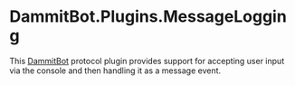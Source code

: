 ﻿# DammitBot.Plugins.MessageLogging

This [DammitBot](../DammitBot.Core/README.md) protocol plugin provides support for accepting user input
via the console and then handling it as a message event.